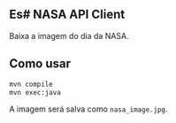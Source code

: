 ## Es# NASA API Client

Baixa a imagem do dia da NASA.

## Como usar

```bash
mvn compile
mvn exec:java
```

A imagem será salva como `nasa_image.jpg`.
